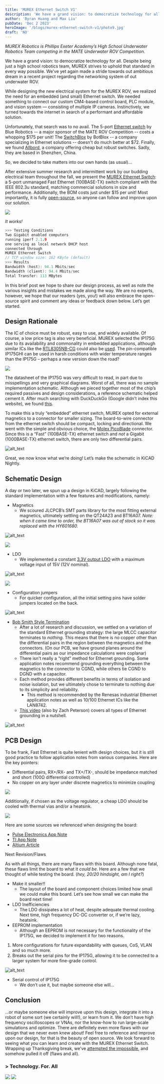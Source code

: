 ```yaml
---
title: 'MUREX Ethernet Switch V1'
description: 'We have a grand vision: to democratize technology for all. Despite being just a high school robotics team, MUREX strives to uphold that standard in every way possible. In a recent project regarding the networking system of our underwater ROV, we have yet again made another stride towards our ambitious dream.'
author: 'Byran Huang and Max Liu'
pubDate: 'Dec 2 2023'
heroImage: '/blogs/murex-ethernet-switch-v1/photo9.jpg'
draft: 'NO'
---
```


_MUREX Robotics is Phillips Exeter Academy’s High School Underwater Robotics Team competing in the MATE Underwater ROV Competition._


We have a grand vision: to democratize technology for all. Despite being just a high school robotics team, MUREX strives to uphold that standard in every way possible. We've yet again made a stride towards out ambitious dream in a recent project regarding the networking system of out underwater ROV.

While designing the new electrical system for the MUREX ROV, we realized the need for an embedded (and small) Ethernet switch. We needed something to connect our custom CM4-based control board, PLC module, and vision system –– consisting of multiple IP cameras. Instinctively, we turned towards the internet in search of a performant and affordable solution.

Unfortunately, that search was to no avail. The 5-port [Ethernet switch](https://bluerobotics.com/store/comm-control-power/tether-interface/ethswitch/) by Blue Robotics -- a major sponsor of the MATE ROV Competition -- costs a whopping $175 per unit! The [SwitchBlox](https://botblox.io/products/small-ethernet-switch) by BotBlox -- a company specializing in Ethernet solutions -- doesn't do much better at $72. Finally, we found [Allbord](http://www.szallbord.com/detail/5koubaizhaogongyejijiaohuanjimokuai.html), a company offering cheap but robust switches. Sadly, they are based in Shenzhen, China.

So, we decided to take matters into our own hands (as usual)...

After extensive summer research and intermittent work by our budding electrical team throughout the fall, we present the [MUREX Ethernet Switch](https://docs.murexrobotics.com/elec/boards/networking/switch): a 5-port unmanaged Fast Ethernet (100BASE-TX) switch compliant with the IEEE 802.3u standard, matching commercial solutions in size and performance. Additionally, the BOM costs just under $15 per unit! Most importantly, it is fully [open-source](https://github.com/murexrobotics/electrical-2024/tree/main/networking/switch), so anyone can follow and improve upon our solution.

![](/blogs/murex-ethernet-switch-v1/photo5.jpg)

*It works!*

```c
>>> Testing Conditions
Two Gigabit enabled computers
running iperf 2.1.9
one serving as local network DHCP host
connected through
MUREX Ethernet Switch
// TCP window size: 162 KByte (default)
>>> Results
Bandwidth (host): 94.1 Mbits/sec
Bandwidth (client): 94.4 Mbits/sec
Total Transfer: 113 MBytes
```

In this brief post we hope to share our design process, as well as note the various insights and mistakes we made along the way. We are no experts, however, we hope that our readers (yes, you!) will also embrace the open-source spirit and comment any ideas or feedback down below. Let’s get started.

## Design Rationale

The IC of choice must be robust, easy to use, and widely available. Of course, a low price tag is also very beneficial. MUREX selected the IP175G due to its availability and commonality in embedded applications, although similar ICs like the [RTL8305NB-CG](https://www.realtek.com/en/products/communications-network-ics/item/rtl8305nb-cg) could also be [used](https://oshwhub.com/ay08/2-kou-bai-zhao-jiao-huan-ji). The pin-compatible IP175GHI can be used in harsh conditions with wider temperature ranges than the IP175G – perhaps a new version down the road?

![](/blogs/murex-ethernet-switch-v1/photo1.jpg)

The datasheet of the IP175G was very difficult to read, in part due to misspellings and very graphical diagrams. Worst of all, there was no sample implementation schematic. Although we pieced together most of the chip’s required passives and design considerations, a reference schematic helped cement it. After much searching with DuckDuckGo (Google didn’t index this website), we found [this](http://www.yutai-elec.com/data/upload/202003/1584407491182034.pdf).

To make this a truly “embedded” ethernet switch, MUREX opted for external magnetics to a connector for smaller sizing. The board-to-wire connector from the ethernet switch should be compact, locking and directional. We went with the simple and obvious choice, the [Molex PicoBlade](https://www.molex.com/en-us/products/connectors/wire-to-board-connectors/picoblade-connectors) connector. Since this is a “Fast” (100BASE-TX) ethernet switch and _not_ a Gigabit (1000BASE-TX) ethernet switch, there are only two differential pairs.

![alt_text](/blogs/murex-ethernet-switch-v1/image4.png "image_tooltip")

Great, we now know what we’re doing! Let’s make the schematic in KiCAD Nightly.

## Schematic Design

A day or two later, we spun up a design in KiCAD, largely following the standard implementation with a few features and modifications, namely:

* Magnetics
  * We scoured JLCPCB’s SMT parts library for the most fitting external magnetics, ultimately settling on the QT24A23 and BT16A07. _Note: when it came time to order, the BT16A07 was out of stock so it was replaced with the HY601680._

![alt_text](/blogs/murex-ethernet-switch-v1/image3.png "image_tooltip")

![](/blogs/murex-ethernet-switch-v1/photo3.jpg)

* LDO
  * We implemented a constant [3.3V output LDO](https://www.ti.com/lit/ds/symlink/lm1117.pdf) with a maximum voltage input of 15V (12V nominal).

![alt_text](/blogs/murex-ethernet-switch-v1/image5.png "image_tooltip")

![](/blogs/murex-ethernet-switch-v1/photo2.jpg)

* Configuration jumpers
  * For quicker configuration, all the initial setting pins have solder jumpers located on the back.

![alt_text](/blogs/murex-ethernet-switch-v1/image6.png "image_tooltip")

* [Bob Smith Style Termination](https://resources.altium.com/p/bob-smith-termination-it-correct-ethernet)
  * After a lot of research and discussion, we settled on a variation of the standard Ethernet grounding strategy: the large MLCC capacitor terminates to _nothing_. This means that there is no copper other than the differential pairs in the region between the magnetics and the connectors. (On our PCB, we have ground planes around the differential pairs as our impedance calculations were coplanar)
  * There isn't really a “right” method for Ethernet grounding. Some application notes recommend grounding everything between the magnetics to the connector to CGND, while others tie CGND to DGND with a capacitor.
  * Each method provides different benefits in terms of isolation and noise isolation, but we ultimately chose to terminate to nothing due to its simplicity and reliability.
    * This method is recommended by the Renesas industrial Ethernet application notes as well as 10/100 Ethernet ICs like the LAN8742.
  * [This video](https://www.youtube.com/watch?v=ijQMTl7fUOg) (also by Zach Peterson) covers all types of Ethernet grounding in a nutshell.

![alt_text](/blogs/murex-ethernet-switch-v1/image1.png "image_tooltip")

## PCB Design

To be frank, Fast Ethernet is quite lenient with design choices, but it is still good practice to follow application notes from various companies. Here are the key pointers:

* Differential pairs, RX+/RX- and TX+/TX-, should be impedance matched and short (100Ω differential controlled)
* No copper on any layer under discrete magnetics to minimize coupling

![](/blogs/murex-ethernet-switch-v1/pcb.png)

Additionally, if chosen as the voltage regulator, a cheap LDO should be cooled with thermal vias and/or a heatsink.

![](/blogs/murex-ethernet-switch-v1/ldo.png)

Here are some sources we referenced when designing the board:

* [Pulse Electronics App Note](https://www.pulseelectronics.com/wp-content/uploads/2020/12/Pulse_Layout-Considerations-v7.pdf)
* [TI App Note](https://www.ti.com/lit/pdf/snla387)
* [Altium Article](https://resources.altium.com/p/ethernet-layout-routing-standards-mac-phy-and-rj-45-connectors)

Next Revision/Flaws

As with all things, there are many flaws with this board. Although none fatal, these flaws limit the board to what it _could be_. Here are a few that we thought of while testing the board. (_hey, 20/20 hindsight, am I right?_)

* Make it smaller!!
  * The layout of the board and component choices limited how small we could make this board. Let’s see how small we can make the board next time!
* LDO Inefficiencies
  * The LDO dissipates a lot of heat, despite adequate thermal cooling. Next time, high frequency DC-DC converter or, if we’re lazy, heatsink.
* EEPROM implementation
  * Although an EEPROM is not necessary for the functionality of the IP175G, we decided to implement it for two reasons.

1. More configurations for future expandability with queues, CoS, VLAN and so much more.
2. Breaks out the serial pins for the IP175G, allowing it to be connected to a larger system for more fine-grade control.

![alt_text](/blogs/murex-ethernet-switch-v1/image2.png "image_tooltip")

* Serial control of IP175G
  * We don’t use it, but maybe someone else will…

## Conclusion

…or maybe someone else will improve upon this design, integrate it into a robot of some sort (we certainly will!), or learn from it. We don’t have high frequency oscilloscopes or VNAs, nor the know-how to run large-scale simulations and optimize. There are definitely even more flaws with our design that we never even knew about! Feel free to reference and improve upon our design, for that is the beauty of open source. We look forward to seeing what _you_ can learn and create with the MUREX Ethernet Switch. Wrapping up Thanksgiving break, we’ve [attempted the impossible](https://docs.murexrobotics.com/elec/onboarding/welcome#attempt-the-impossible), and somehow pulled it off (flaws and all).

### > Technology. For. All

![](/blogs/murex-ethernet-switch-v1/photo8.jpg)
![](/blogs/murex-ethernet-switch-v1/photo4.jpg)
